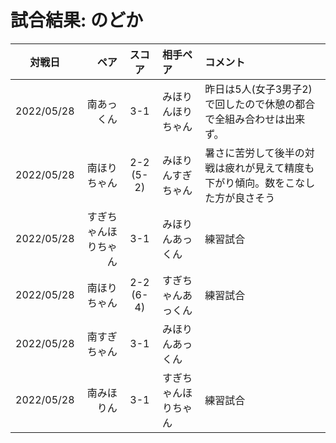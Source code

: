 # 試合結果: のどか

| 対戦日 | ペア | スコア | 相手ペア | コメント |
| :---: | ----: | :---: | :---- | :---- |
| 2022/05/28 | 南あっくん | 3-1 | みほりんほりちゃん | 昨日は5人(女子3男子2)で回したので休憩の都合で全組み合わせは出来ず。 |
| 2022/05/28 | 南ほりちゃん | 2-2 (5-2) | みほりんすぎちゃん | 暑さに苦労して後半の対戦は疲れが見えて精度も下がり傾向。数をこなした方が良さそう |
| 2022/05/28 | すぎちゃんほりちゃん | 3-1 | みほりんあっくん | 練習試合 |
| 2022/05/28 | 南ほりちゃん | 2-2 (6-4) | すぎちゃんあっくん | 練習試合 |
| 2022/05/28 | 南すぎちゃん | 3-1 | みほりんあっくん |  |
| 2022/05/28 | 南みほりん | 3-1 | すぎちゃんほりちゃん | 練習試合 |